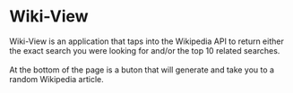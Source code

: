 # Wiki-View
Wiki-View is an application that taps into the Wikipedia API to return either the exact search you were looking for and/or the top 10 related searches.
<br>
<br>
At the bottom of the page is a buton that will generate and take you to a random Wikipedia article.
